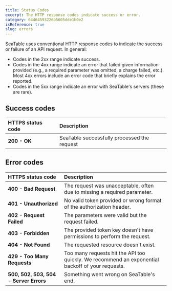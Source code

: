 ```yaml
---
title: Status Codes
excerpt: The HTTP response codes indicate success or error. 
category: 64464593226b5605dde1b0e2
isReference: true
slug: errors
---
```


<style>
.markdown-body {
	--markdown-title-marginTop: 2em;
}
</style>

SeaTable uses conventional HTTP response codes to indicate the success or failure of an API request. In general:

- Codes in the 2xx range indicate success.
- Codes in the 4xx range indicate an error that failed given information provided (e.g., a required parameter was omitted, a charge failed, etc.). Most 4xx errors include an error code that briefly explains the error reported.
- Codes in the 5xx range indicate an error with SeaTable's servers (these are rare).

## Success codes

| HTTPS status code | Description | 
| :- | :- |
| **200 - OK** | SeaTable successfully processed the request | 

## Error codes

| HTTPS status code | Description | 
| :- | :- |
| **400 - Bad Request** | The request was unacceptable, often due to missing a required parameter. |
| **401 - Unauthorized** | No valid token provided or wrong format of the authorization header. |
| **402 - Request Failed** | The parameters were valid but the request failed. |
| **403 - Forbidden** | The provided token key doesn&#x27;t have permissions to perform the request. |
| **404 - Not Found** | The requested resource doesn&#x27;t exist. |
| **429 - Too Many Requests** | Too many requests hit the API too quickly. We recommend an exponential backoff of your requests. |
| **500, 502, 503, 504 - Server Errors** | Something went wrong on SeaTable&#x27;s end. |


